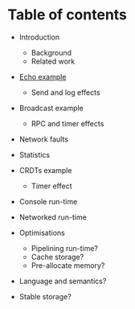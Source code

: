 # Table of contents

* Introduction
  - Background
  - Related work

* [Echo
  example](https://github.com/pragma-org/simulation-testing/blob/main/blog/src/02-maelstrom-testing-echo-example.md)
  - Send and log effects

* Broadcast example
  - RPC and timer effects

* Network faults

* Statistics

* CRDTs example 
  - Timer effect

* Console run-time

* Networked run-time

* Optimisations
  + Pipelining run-time?
  + Cache storage?
  + Pre-allocate memory?

* Language and semantics?

* Stable storage?

